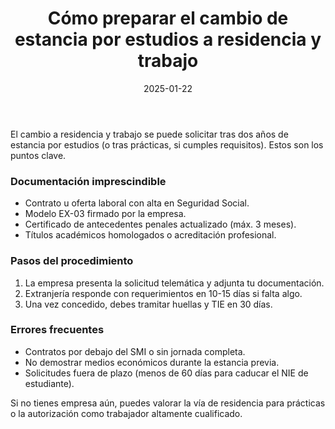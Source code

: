﻿---
title: "Cómo preparar el cambio de estancia por estudios a residencia y trabajo"
date: "2025-01-22"
excerpt: "Checklist legal para convertir tu visado de estudios en autorización de residencia y trabajo en España."
tags:
  - residencia
  - trabajo
readingTime: "6 min"
---

El cambio a residencia y trabajo se puede solicitar tras dos años de estancia por estudios (o tras prácticas, si cumples requisitos). Estos son los puntos clave.

### Documentación imprescindible

- Contrato u oferta laboral con alta en Seguridad Social.
- Modelo EX-03 firmado por la empresa.
- Certificado de antecedentes penales actualizado (máx. 3 meses).
- Títulos académicos homologados o acreditación profesional.

### Pasos del procedimiento

1. La empresa presenta la solicitud telemática y adjunta tu documentación.
2. Extranjería responde con requerimientos en 10-15 días si falta algo.
3. Una vez concedido, debes tramitar huellas y TIE en 30 días.

### Errores frecuentes

- Contratos por debajo del SMI o sin jornada completa.
- No demostrar medios económicos durante la estancia previa.
- Solicitudes fuera de plazo (menos de 60 días para caducar el NIE de estudiante).

Si no tienes empresa aún, puedes valorar la vía de residencia para prácticas o la autorización como trabajador altamente cualificado.
